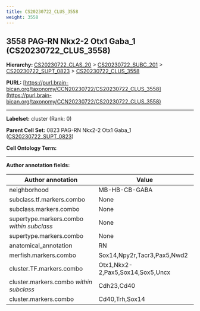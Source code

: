 ```yaml
---
title: CS20230722_CLUS_3558
weight: 3558
---
```

## 3558 PAG-RN Nkx2-2 Otx1 Gaba_1 (CS20230722_CLUS_3558)
<b>Hierarchy: </b>
[CS20230722_CLAS_20](../CS20230722_CLAS_20) >
[CS20230722_SUBC_201](../CS20230722_SUBC_201) >
[CS20230722_SUPT_0823](../CS20230722_SUPT_0823) >
[CS20230722_CLUS_3558](../CS20230722_CLUS_3558)

**PURL:** [https://purl.brain-bican.org/taxonomy/CCN20230722/CS20230722_CLUS_3558](https://purl.brain-bican.org/taxonomy/CCN20230722/CS20230722_CLUS_3558)

---


**Labelset:** cluster (Rank: 0)

**Parent Cell Set:** 0823 PAG-RN Nkx2-2 Otx1 Gaba_1 ([CS20230722_SUPT_0823](../CS20230722_SUPT_0823))



**Cell Ontology Term:** 

[MARKER GENES.]: #


---

[TRANSFERRED ANNOTATIONS.]: #


[AUTHOR ANNOTATION FIELDS.]: #


**Author annotation fields:**

| Author annotation | Value |
|-------------------|-------|
|neighborhood|MB-HB-CB-GABA|
|subclass.tf.markers.combo|None|
|subclass.markers.combo|None|
|supertype.markers.combo _within subclass_|None|
|supertype.markers.combo|None|
|anatomical_annotation|RN|
|merfish.markers.combo|Sox14,Npy2r,Tacr3,Pax5,Nwd2|
|cluster.TF.markers.combo|Otx1,Nkx2-2,Pax5,Sox14,Sox5,Uncx|
|cluster.markers.combo _within subclass_|Cdh23,Cd40|
|cluster.markers.combo|Cd40,Trh,Sox14|
